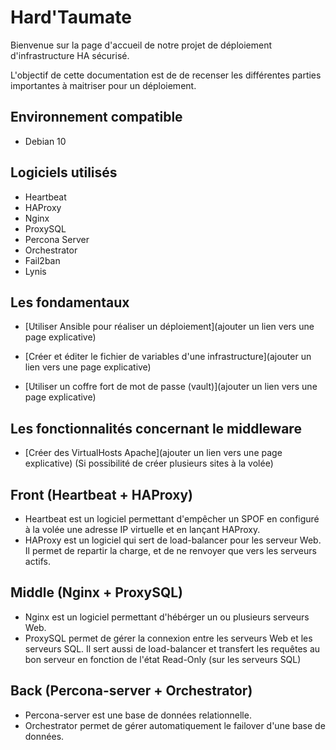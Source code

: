 # Hard'Taumate

Bienvenue sur la page d'accueil de notre projet de déploiement d'infrastructure HA sécurisé.

L'objectif de cette documentation est de de recenser les différentes parties importantes à maitriser pour un déploiement.

## Environnement compatible

  * Debian 10

## Logiciels utilisés

  * Heartbeat
  * HAProxy
  * Nginx
  * ProxySQL
  * Percona Server
  * Orchestrator
  * Fail2ban
  * Lynis


## Les fondamentaux

  * [Utiliser Ansible pour réaliser un déploiement](ajouter un lien vers une page explicative)

  * [Créer et éditer le fichier de variables d'une infrastructure](ajouter un lien vers une page explicative)

  * [Utiliser un coffre fort de mot de passe (vault)](ajouter un lien vers une page explicative)


## Les fonctionnalités concernant le middleware 

  * [Créer des VirtualHosts Apache](ajouter un lien vers une page explicative) (Si possibilité de créer plusieurs sites à la volée)

## Front (Heartbeat + HAProxy)
  
  * Heartbeat est un logiciel permettant d'empêcher un SPOF en configuré à la volée une adresse IP virtuelle et en lançant HAProxy.
  * HAProxy est un logiciel qui sert de load-balancer pour les serveur Web. Il permet de repartir la charge, et de ne renvoyer que vers les serveurs actifs.

## Middle (Nginx + ProxySQL)

  * Nginx est un logiciel permettant d'hébérger un ou plusieurs serveurs Web.
  * ProxySQL permet de gérer la connexion entre les serveurs Web et les serveurs SQL. Il sert aussi de load-balancer et transfert les requêtes au bon serveur en fonction de l'état Read-Only (sur les serveurs SQL)

## Back (Percona-server + Orchestrator)

  * Percona-server est une base de données relationnelle.
  * Orchestrator permet de gérer automatiquement le failover d'une base de données.
